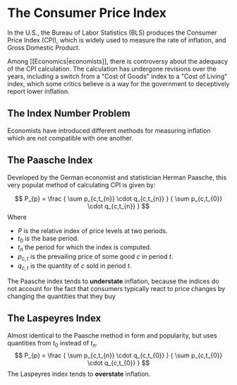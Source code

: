 # The Consumer Price Index
In the U.S., the Bureau of Labor Statistics (BLS) produces the Consumer Price Index (CPI), which is widely used to measure the rate of inflation, and Gross Domestic Product.

Among [[Economics|economists]], there is controversy about the adequacy of the CPI calculation. The calculation has undergone revisions over the years, including a switch from a "Cost of Goods" index to a "Cost of Living" index, which some critics believe is a way for the government to deceptively report lower inflation.

## The Index Number Problem
Economists have introduced different methods for measuring inflation which are not compatible with one another.

## The Paasche Index
Developed by the German economist and statistician Herman Paasche, this very populat method of calculating CPI is given by:

$$
P_{p} = \frac
	{ \sum p_{c,t_{n}} \cdot q_{c,t_{n}} }
	{ \sum p_{c,t_{0}} \cdot q_{c,t_{n}} }
$$
Where
- $P$ is the relative index of price levels at two periods.
- $t_{0}$ is the base period.
- $t_{n}$ the period for which the index is computed.
- $p_{c,t}$ is the prevailing price of some good $c$ in period $t$.
- $q_{c,t}$ is the quantity of $c$ sold in period $t$.

The Paasche index tends to **understate** inflation, because the indices do not account for the fact that consumers typically react to price changes by changing the quantities that they buy 

## The Laspeyres Index
Almost identical to the Paasche method in form and popularity, but uses quantities from $t_{0}$ instead of $t_{n}$. 
$$
P_{p} = \frac
	{ \sum p_{c,t_{n}} \cdot q_{c,t_{0}} }
	{ \sum p_{c,t_{0}} \cdot q_{c,t_{0}} }
$$
The Laspeyres index tends to **overstate** inflation.
